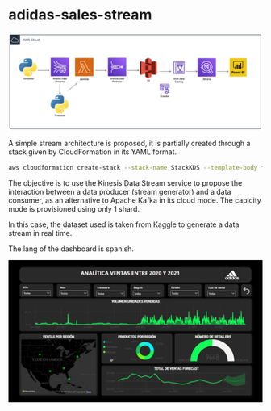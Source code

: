 # adidas-sales-stream


![aws kds architecture](assets/streaming-aws-architecture.png)


A simple stream architecture is proposed, it is partially created through a stack given by CloudFormation in its YAML format.

``` bash
aws cloudformation create-stack --stack-name StackKDS --template-body file://kds.yaml
```

The objective is to use the Kinesis Data Stream service to propose the interaction between a data producer (stream generator) and a data consumer, as an alternative to Apache Kafka in its cloud mode. The capicity mode is provisioned using only 1 shard.

In this case, the dataset used is taken from Kaggle to generate a data stream in real time.

The lang of the dashboard is spanish.

![Dashboard](assets/dashboard.PNG)
